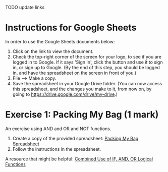 TODO update links

# Instructions for Google Sheets
In order to use the Google Sheets documents below:

1. Click on the link to view the document.
2. Check the top-right corner of the screen for your logo, to see if you are logged in to Google. If it says 'Sign In', click the button and use it to sign in, or sign up to Google. (By the end of this step, you should be logged in, and have the spreadsheet on the screen in front of you.)</li>
3. File --> Make a copy.
4. Save the spreadsheet in your Google Drive folder. (You can now access this spreadsheet, and the changes you make to it, from now on, by going to <a href="https://drive.google.com/drive/my-drive">https://drive.google.com/drive/my-drive</a>.)</li>

# Exercise 1: Packing My Bag (1 mark)
An exercise using AND and OR and NOT functions.

1. Create a copy of the provided spreadsheet: <a href="https://docs.google.com/spreadsheets/d/1E2n3tcCfCyFjRE0LGF4lBNIv36X4RfR8eX_XbuuH6us/edit?usp=sharing" target="_blank">Packing My Bag Spreadsheet</a></li>
2. Follow the instructions in the spreadsheet.

A resource that might be helpful: <a href="https://infoinspired.com/google-docs/spreadsheet/combined-use-of-if-and-or-logical-functions-in-google-doc-spreadsheet/" target="_blank">Combined Use of IF, AND, OR Logical Functions</a>
